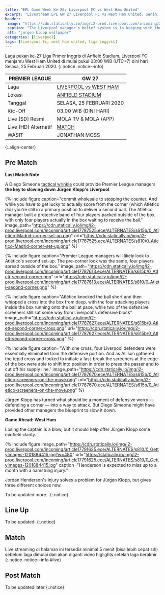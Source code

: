 ```yaml
---
title: "EPL Game Week Ke-26: Liverpool FC vs West Ham United"
excerpt: "Livestream EPL GW 27 Liverpool FC vs West Ham United. Senin, 25 Februari 2020 Pukul 03.00 WIB (UTC+7)."
header:
 image: "https://cdn.statically.io/img/i2-prod.liverpool.com/incoming/article17788820.ece/ALTERNATES/s810/0_GettyImages-1207274193.jpg"
 caption: "The Liverpool manager's belief system is in keeping with the city's, and [his letter](https://cdn.statically.io/img/ichef.bbci.co.uk/news/695/cpsprodpb/17D0C/production/_110984579_kloppletter2-nc.png) to reply a young Manchester United fan [letter](https://cdn.statically.io/img/www.foxsportsasia.com/tachyon/2020/02/03-15.jpg) this week only served to reinforce that"
 alt: "jurgen klopp wallpaper"
categories: [liverpool]
tags: [liverpool fc, west ham united, liga inggris]
---
```


Laga pekan ke-27 Liga Primer Inggris di Anfield Stadium, Liverpool FC menjamu West Ham United di mulai pukul 03:00 WIB (UTC+7) dini hari Selasa, 25 Februari 2020.
{:.notice .notice--info}

|PREMIER LEAGUE|GW 27|
|---|---|
|Laga|[LIVERPOOL vs WEST HAM](/liverpool/home-vs-westham/)|
|Lokasi|[ANFIELD STADIUM](/liverpool/this-is-anfield-the-history-of-liverpools-famous-sign/)|
|Tanggal|SELASA, 25 FEBRUARI 2020|
|Kic-Off|03.00 WIB (DINI HARI)|
|Live [SD] Resmi|MOLA TV & MOLA (APP)|
|Live [HD] Alternatif|[MATCH](#match)
|WASIT|JONATHAN MOSS|
{:.align-center}

## Pre Match

**Last Match Note**

A Diego Simeone [tactical wrinkle](/liverpool/ucl-away-vs-atletico/) could provide Premier League managers **the key to slowing down Jürgen Klopp's Liverpool**.

{% include figure caption="commit wholesale to stopping the counter. And while you have to get lucky to actually score from the corner (which Atlético did) you're still in a primary position to deliver a second ball. The Atlético manager built a protective band of four players packed outside of the box, with only four players actually in the box waiting to receive the ball." image_path="https://cdn.statically.io/img/i2-prod.liverpool.com/incoming/article17787525.ece/ALTERNATES/s615b/0_Atletico-Madrid-corner-set-up.png" url="https://cdn.statically.io/img/i2-prod.liverpool.com/incoming/article17787525.ece/ALTERNATES/s810/0_Atletico-Madrid-corner-set-up.png" %}

{% include figure caption="Premier League managers will likely look to Atlético's second set-up. The pre-corner look was the same, four players spread outside of the box." image_path="https://cdn.statically.io/img/i2-prod.liverpool.com/incoming/article17787613.ece/ALTERNATES/s615b/0_Atleti-second-corner.png" url="https://cdn.statically.io/img/i2-prod.liverpool.com/incoming/article17787613.ece/ALTERNATES/s810/0_Atleti-second-corner.png" %}

{% include figure caption="Atlético knocked the ball short and then whipped a cross into the box from deep, with the four attacking players inside the box running onto the ball at pace, while two of the defensive screeners still sat some way from Liverpool's defensive block" image_path="https://cdn.statically.io/img/i2-prod.liverpool.com/incoming/article17787627.ece/ALTERNATES/s615b/0_Atleti-second-corner-cross.png" url="https://cdn.statically.io/img/i2-prod.liverpool.com/incoming/article17787627.ece/ALTERNATES/s615b/0_Atleti-second-corner-cross.png" %}

{% include figure caption="With one cross, four Liverpool defenders were essentially eliminated from the defensive portion. And as Allison gathered the tepid cross and looked to initiate a fast-break the screeners at the edge of the box were able to shift into position in order to press the passer and to cut off his supply line." image_path="https://cdn.statically.io/img/i2-prod.liverpool.com/incoming/article17787670.ece/ALTERNATES/s615b/0_Atletico-screeners-on-the-move.png" url="https://cdn.statically.io/img/i2-prod.liverpool.com/incoming/article17787670.ece/ALTERNATES/s615b/0_Atletico-screeners-on-the-move.png" %}

Jürgen Klopp has turned what should be a moment of defensive worry — defending a corner — into a way to attack. But Diego Simeone might have provided other managers the blueprint to slow it down.

**Game Ahead: West Ham**

Losing the captain is a blow, but it should help offer Jürgen Klopp some midfield clarity.

{% include figure image_path="https://cdn.statically.io/img/i2-prod.liverpool.com/incoming/article17791625.ece/ALTERNATES/s810/0_GettyImages-1201884415.jpg?w=480" url="https://statically.io/img/i2-prod.liverpool.com/incoming/article17791625.ece/ALTERNATES/s810/0_GettyImages-1201884415.jpg" caption="Henderson is expected to miss up to a month with a hamstring injury."

Jordan Henderson's injury solves a problem for Jürgen Klopp, but gives three different choices now. 

To be updated more..
{:.notice}

## Line Up

To be updated.
{:.notice}

## Match

Live streaming di halaman ini tersedia minimal 5 menit (bisa lebih cepat sih) sebelum laga dimulai dan akan diganti video higlights setelah laga berakhir.
{:.notice .notice--info #live}

<!--
{% include video provider="internal" id="lfctv5" %}
-->


## Post Match

To be updated later
{:.notice}

